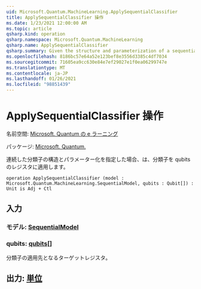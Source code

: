 ```yaml
---
uid: Microsoft.Quantum.MachineLearning.ApplySequentialClassifier
title: ApplySequentialClassifier 操作
ms.date: 1/23/2021 12:00:00 AM
ms.topic: article
qsharp.kind: operation
qsharp.namespace: Microsoft.Quantum.MachineLearning
qsharp.name: ApplySequentialClassifier
qsharp.summary: Given the structure and parameterization of a sequential classifier, applies the classifier to a register of qubits.
ms.openlocfilehash: 8186bc57e64a52e123bef8e3556d3385c4df7034
ms.sourcegitcommit: 71605ea9cc630e84e7ef29027e1f0ea06299747e
ms.translationtype: MT
ms.contentlocale: ja-JP
ms.lasthandoff: 01/26/2021
ms.locfileid: "98851439"
---
```

# <a name="applysequentialclassifier-operation"></a>ApplySequentialClassifier 操作

名前空間: [Microsoft. Quantum の e ラーニング](xref:Microsoft.Quantum.MachineLearning)

パッケージ: [Microsoft. Quantum.](https://nuget.org/packages/Microsoft.Quantum.MachineLearning)


連続した分類子の構造とパラメーター化を指定した場合、は、分類子を qubits のレジスタに適用します。

```qsharp
operation ApplySequentialClassifier (model : Microsoft.Quantum.MachineLearning.SequentialModel, qubits : Qubit[]) : Unit is Adj + Ctl
```


## <a name="input"></a>入力

### <a name="model--sequentialmodel"></a>モデル: [SequentialModel](xref:Microsoft.Quantum.MachineLearning.SequentialModel)




### <a name="qubits--qubit"></a>qubits: [qubits](xref:microsoft.quantum.lang-ref.qubit)[]

分類子の適用先となるターゲットレジスタ。



## <a name="output--unit"></a>出力: [単位](xref:microsoft.quantum.lang-ref.unit)


